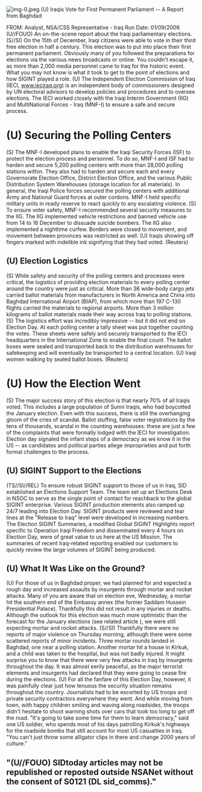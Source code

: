 ![img-0.jpeg](img-0.jpeg)
(U) Iraqis Vote for First Permanent Parliament -- A Report from Baghdad

FROM:
Analyst, NSA/CSS Representative - Iraq
Run Date: 01/09/2006
(U//FOUO) An on-the-scene report about the Iraqi parliamentary elections.
(S//SI) On the 15th of December, Iraqi citizens were able to vote in their third free election in half a century. This election was to put into place their first permanent parliament. Obviously many of you followed the preparations for elections via the various news broadcasts or online. You couldn't escape it, as more than 2,000 media personnel came to Iraq for the historic event. What you may not know is what it took to get to the point of elections and how SIGINT played a role.
(U) The Independent Election Commission of Iraq (IECI, www.ieciraq.org) is an independent body of commissioners designed by UN electoral advisors to develop policies and procedures and to oversee elections. The IECI worked closely with the Iraqi Interim Government (IIG) and MultiNational Forces - Iraq (MNF-I) to ensure a safe and secure process.

# (U) Securing the Polling Centers 

(S) The MNF-I developed plans to enable the Iraqi Security Forces (ISF) to protect the election process and personnel. To do so, MNF-I and ISF had to harden and secure 5,200 polling centers with more than 28,000 polling stations within. They also had to harden and secure each and every Governorate Election Office, District Election Office, and the various Public Distribution System Warehouses (storage location for all materials). In general, the Iraqi Police forces secured the polling centers with additional Army and National Guard forces at outer cordons. MNF-I held specific military units in ready reserve to react quickly to any escalating violence.
(S) To ensure voter safety, MNF-I recommended several security measures to the IIG. The IIG implemented vehicle restrictions and banned vehicle use from 14 to 16 December to dissuade suicide bombers. The IIG also implemented a nighttime curfew. Borders were closed to movement, and movement between provinces was restricted as well.
(U) Iraqis showing off fingers marked with indelible ink signifying that they had voted. (Reuters)

## (U) Election Logistics

(S) While safety and security of the polling centers and processes were critical, the logistics of providing election materials to every polling center around the country were just as critical. More than 36 wide-body cargo jets carried ballot materials from manufacturers in North America and China into Baghdad International Airport (BIAP), from which more than 197 C-130 flights carried the materials to regional airports. More than 3 million kilograms of ballot materials made their way across Iraq to polling stations.
(S) The logistics effort was incredibly impressive -- but it did not end on Election Day. At each polling center a tally sheet was put together counting the votes. These sheets were safely and securely transported to the IECI headquarters in the International Zone to enable the final count. The ballot boxes were sealed and transported back to the distribution warehouses for safekeeping and will eventually be transported to a central location.
(U) Iraqi women walking by sealed ballot boxes. (Reuters)

# (U) How the Election Went 

(S) The major success story of this election is that nearly 70\% of all Iraqis voted. This includes a large population of Sunni Iraqis, who had boycotted the January election. Even with this success, there is still the overhanging gloom of the cries of scandal. Ballot stuffing, false voter registrations by the tens of thousands, scandal in the counting warehouses: these are just a few of the complaints that were formally lodged with the IECI for investigation. Election day signaled the infant steps of a democracy as we know it in the US -- as candidates and political parties allege improprieties and put forth formal challenges to the process.

## (U) SIGINT Support to the Elections

(TS//SI//REL) To ensure robust SIGINT support to those of us in Iraq, SID established an Elections Support Team. The team set up an Elections Desk in NSOC to serve as the single point of contact for reachback to the global SIGINT enterprise. Various SIGINT production elements also ramped up 24/7 leading into Election Day. SIGINT products were reviewed and tear lines at the "Release to Iraq" level were developed in increasing numbers. The Election SIGINT Summaries, a modified Global SIGINT Highlights report specific to Operation Iraqi Freedom and disseminated every 4 hours on Election Day, were of great value to us here at the US Mission. The summaries of recent Iraq-related reporting enabled our customers to quickly review the large volumes of SIGINT being produced.

## (U) What It Was Like on the Ground?

(U) For those of us in Baghdad proper, we had planned for and expected a rough day and increased assaults by insurgents through mortar and rocket attacks. Many of you are aware that on election eve, Wednesday, a mortar hit the southern end of the Embassy annex (the former Saddam Hussein Presidential Palace). Thankfully this did not result in any injuries or deaths. Although the outlook for this election was much more optimistic than the forecast for the January elections (see related article ), we were still expecting mortar and rocket attacks.
(S//SI) Thankfully there were no reports of major violence on Thursday morning, although there were some scattered reports of minor incidents. Three mortar rounds landed in Baghdad, one near a polling station. Another mortar hit a house in Kirkuk, and a child was taken to the hospital, but was not badly injured. It might surprise you to know that there were very few attacks in Iraq by insurgents throughout the day. It was almost eerily peaceful, as the major terrorist elements and insurgents had declared that they were going to cease fire during the elections.
(U) For all the fanfare of this Election Day, however, it was painfully clear just how tenuous the security situation remains throughout the country. Journalists had to be escorted by US troops and private security contractors everywhere they went. And while moving from town, with happy children smiling and waving along roadsides, the troops didn't hesitate to shoot warning shots over cars that took too long to get off the road. "It's going to take some time for them to learn democracy," said one US soldier, who spends most of his days patrolling Kirkuk's highways for the roadside bombs that still account for most US casualties in Iraq. "You can't just throw some alligator clips in there and change 2000 years of culture."

## "(U//FOUO) SIDtoday articles may not be republished or reposted outside NSANet without the consent of S0121 (DL sid_comms)."

